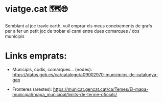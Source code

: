 # viatge.cat 🗺️🌐
Semblant al joc travle.earth, vull emprar els meus coneixements de grafs per a fer un petit joc de trobar el camí entre dues comarques / dos municipis

# Links emprats:

- Municipis, codis, comarques... (nodes):
https://datos.gob.es/ca/catalogo/a09002970-municipios-de-catalunya-geo

- Fronteres (arestes):
https://municat.gencat.cat/ca/Temes/El-mapa-municipal/mapa_municipal/limits-de-terme-oficials/
